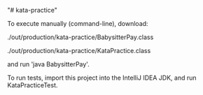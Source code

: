 "# kata-practice" 

To execute manually (command-line), download:

./out/production/kata-practice/BabysitterPay.class 

./out/production/kata-practice/KataPractice.class 

and run 'java BabysitterPay'.

To run tests, import this project into the IntelliJ IDEA JDK,
and run KataPracticeTest.  
